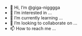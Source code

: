 - 👋 Hi, I’m @giga-nigggga
- 👀 I’m interested in ...
- 🌱 I’m currently learning ...
- 💞️ I’m looking to collaborate on ...
- 📫 How to reach me ...

<!---
giga-nigggga/giga-nigggga is a ✨ special ✨ repository because its `README.md` (this file) appears on your GitHub profile.
You can click the Preview link to take a look at your changes.
--->
